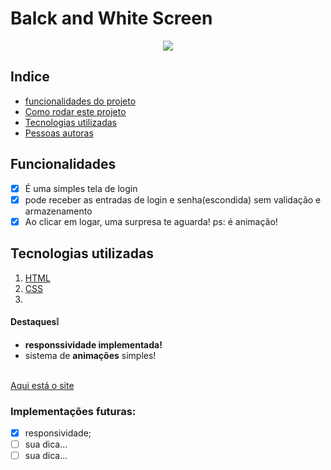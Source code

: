 # Balck and White Screen
<div align="center">
  <img src="https://user-images.githubusercontent.com/92405076/150245322-9dd70366-f32e-4ce1-9fa5-adfe3456fddc.png">
</div>

## Indice

- <a href="#funcionalidades-do-projeto">funcionalidades do projeto</a>
- <a href="#como-rodar">Como rodar este projeto</a>
- <a href="#tecnologias-ultilizadas">Tecnologias utilizadas</a>
- <a href="#pessoas-autoras">Pessoas autoras</a>

<h2 id="funcionalidades-do-projeto">Funcionalidades</h2>

- [x] É uma simples tela de login
- [x] pode receber as entradas de login e senha(escondida) sem validação e armazenamento
- [x] Ao clicar em logar, uma surpresa te aguarda! ps: é animação!
  
<h2 id="tecnologias-ultilizadas">Tecnologias utilizadas</h2> 

1. [HTML](https://developer.mozilla.org/pt-BR/docs/Web/HTML)
1. [CSS](https://developer.mozilla.org/pt-BR/docs/Web/CSS)
2. 
<h4><b>Destaques❕</b></h4>
<ul>
  <li><b>responssividade implementada!</b></li>
  <li>sistema de <b>animações</b> simples!</li>
</ul>
<br>
<a href="https://welderbm.github.io/tela-de-login-simples/">Aqui está o site</a>
<br>
<h3>Implementações futuras:</h3>

- [x] responsividade;
- [ ] sua dica...
- [ ] sua dica...

